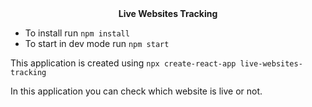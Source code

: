 <div align="center"><strong>Live Websites Tracking</strong></div>

- To install run `npm install`
- To start in dev mode run `npm start`

This application is created using `npx create-react-app live-websites-tracking`

In this application you can check which website is live or not.
